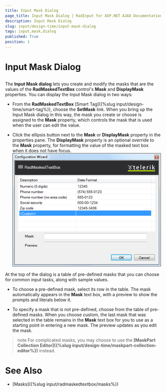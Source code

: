 ```yaml
---
title: Input Mask Dialog
page_title: Input Mask Dialog | RadInput for ASP.NET AJAX Documentation
description: Input Mask Dialog
slug: input/design-time/input-mask-dialog
tags: input,mask,dialog
published: True
position: 1
---
```


# Input Mask Dialog



## 

The **Input Mask dialog** lets you create and modify the masks that are the values of the **RadMaskedTextBox** control's **Mask** and **DisplayMask** properties. You can display the Input Mask dialog in two ways:

* From the **RadMaskedTextBox** [Smart Tag]({%slug input/design-time/smart-tag%}), choose the **SetMask** link. When you bring up the Input Mask dialog in this way, the mask you create or choose is assigned to the **Mask** property, which controls the mask that is used when the user can edit the value.

* Click the ellipsis button next to the **Mask** or **DisplayMask** property in the properties pane. The **DisplayMask** property is an optional override to the **Mask** property, for formatting the value of the masked text box when it does not have focus.
![Mask Dialog](images/InputMaskDialog.png)

At the top of the dialog is a table of pre-defined masks that you can choose for common input tasks, along with sample values.

* To choose a pre-defined mask, select its row in the table. The mask automatically appears in the **Mask** text box, with a preview to show the prompts and literals below it.

* To specify a mask that is not pre-defined, choose **<Custom>** from the table of pre-defined masks. When you choose custom, the last mask that was selected in the table remains in the **Mask** text box for you to use as a starting point in entering a new mask. The preview updates as you edit the mask.

>note For complicated masks, you may choose to use the **[MaskPart Collection Editor]({%slug input/design-time/maskpart-collection-editor%})** instead. 
>


# See Also

 * [Masks]({%slug input/radmaskedtextbox/masks%})
